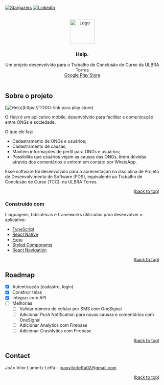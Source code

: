 <div id="top"></div>

[![Stargazers][stars-shield]][stars-url]
[![LinkedIn][linkedin-shield]][linkedin-url]

<!-- MARKDOWN LINKS & IMAGES -->
<!-- https://www.markdownguide.org/basic-syntax/#reference-style-links -->

<!-- PROJECT LOGO -->
<br />
<div align="center">
  <a href="https://github.com/joaovitorleffa/help-app">
    <img src="images/logo.png" alt="Logo" width="80" height="80">
  </a>

  <h3 align="center">Help.</h3>

  <p align="center">
    Um projeto desenvolvido para o Trabalho de Conclusão de Curso da ULBRA Torres
    <br />
     <a href="https://github.com/othneildrew/Best-README-Template">Google Play Store</a>
    <br />
    <br />
  
  </p>
</div>

<!-- ABOUT THE PROJECT -->

## Sobre o projeto

[![Help][product-screenshot]](https://TODO: link para play store)

O Help é um aplicativo mobile, desenvolvido para facilitar a comunicação entre ONGs e sociedade.

O que ele faz:

- Cadastramento de ONGs e usuários;
- Cadastramento de causas;
- Mantem informações de perfil para ONGs e usuários;
- Possibilita que usuários vejam as causas das ONGs, tirem dúvidas através dos comentários e entrem em contato por WhatsApp.

Esse software foi desenvolvido para a apresentação na disciplina de Projeto de Desenvolvimento de Software (PDS), equivalente ao Trabalho de Conclusão de Curso (TCC), na ULBRA Torres.

<p align="right">(<a href="#top">back to top</a>)</p>

### Construído com

Linguagens, bibliotecas e frameworks utilizados para desenvolver o aplicativo:

- [TypeScript](https://www.typescriptlang.org/)
- [React Native](https://reactnative.dev/)
- [Expo](https://docs.expo.dev/)
- [Styled Components](https://styled-components.com/)
- [React Navigation](https://reactnavigation.org/)

<p align="right">(<a href="#top">back to top</a>)</p>

<!-- ROADMAP -->

## Roadmap

- [x] Autenticação (cadastro, login)
- [x] Construir telas
- [x] Integrar com API
- [ ] Melhorias
  - [ ] Validar número de celular por SMS com OneSignal
  - [ ] Adicionar Push Notification para novas causas e comentários com OneSignal
  - [ ] Adicionar Analytics com Firebase
  - [ ] Adicionar Crashlytics com Firebase

<p align="right">(<a href="#top">back to top</a>)</p>

<!-- CONTACT -->

## Contact

João Vitor Lumertz Leffa - joaovitorleffa02@gmail.com

<p align="right">(<a href="#top">back to top</a>)</p>

[stars-shield]: https://img.shields.io/github/stars/joaovitorleffa/help-app.svg?style=for-the-badge
[stars-url]: https://github.com/joaovitorleffa/help-app/stargazers
[linkedin-shield]: https://img.shields.io/badge/-LinkedIn-black.svg?style=for-the-badge&logo=linkedin&colorB=555
[linkedin-url]: https://www.linkedin.com/in/jo%C3%A3o-vitor-lumertz-a50126181/
[product-screenshot]: images/screenshot.png
